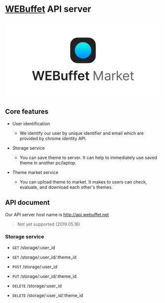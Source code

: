 # [WEBuffet](https://github.com/CAU-OSS-2019/webuffet) API server


![Getting started](./img/webuffet_market_banner.png)


## Core features

- User identification
  - We identify our user by unique identifier and email which are provided by chrome identity API.
  
- Storage service
  - You can save theme to server. It can help to immediately use saved theme in another pc/laptop.

- Theme market service  
  - You can upload theme to market. It makes to users can check, evaluate, and download each other's themes.


## API document

Our API server host name is http://api.webuffet.net  
> Not yet supported (2019.05.16)

### Storage service

- <code>GET</code> /storage/:user_id

- <code>GET</code> /storage/:user_id/:theme_id

- <code>POST</code> /storage/:user_id

- <code>PUT</code> /storage/:user_id/:theme_id

- <code>DELETE</code> /storage/:user_id

- <code>DELETE</code> /storage/:user_id/:theme_id
